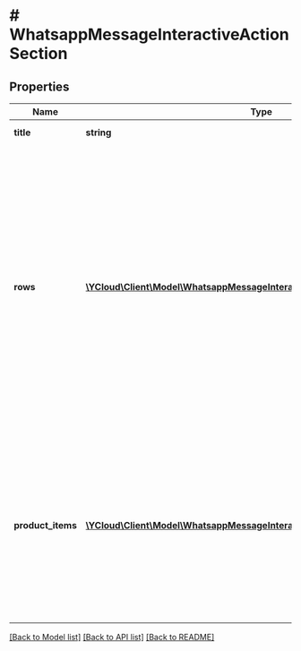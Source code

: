 # # WhatsappMessageInteractiveActionSection

## Properties

Name | Type | Description | Notes
------------ | ------------- | ------------- | -------------
**title** | **string** | Title of the section. | [optional]
**rows** | [**\YCloud\Client\Model\WhatsappMessageInteractiveActionSectionRow[]**](WhatsappMessageInteractiveActionSectionRow.md) | Contains a list of rows. You can have a total of 10 rows across your sections. Each row must have a title (Maximum length: 24 characters) and an ID (Maximum length: 200 characters). You can add a description (Maximum length: 72 characters), but it is optional. | [optional]
**product_items** | [**\YCloud\Client\Model\WhatsappMessageInteractiveActionSectionProductItem[]**](WhatsappMessageInteractiveActionSectionProductItem.md) | Required for Multi-Product Messages. Array of product objects. There is a minimum of 1 product per section and a maximum of 30 products across all sections. | [optional]

[[Back to Model list]](../../README.md#models) [[Back to API list]](../../README.md#endpoints) [[Back to README]](../../README.md)
